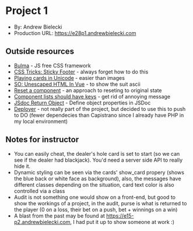 # Project 1
* By: Andrew Bielecki
* Production URL: <https://e28p1.andrewbielecki.com>

## Outside resources
* [Bulma](https://bulma.io/) - JS free CSS framework
* [CSS Tricks: Sticky Footer](https://css-tricks.com/couple-takes-sticky-footer/) - always forget how to do this
* [Playing cards in Unicode](https://en.wikipedia.org/wiki/Playing_cards_in_Unicode) - easier than images
* [SO: Unescaped HTML In Vue](https://stackoverflow.com/questions/30877491/display-unescaped-html-in-vue-js) - 
to show the suit ascii
* [Reset a component](https://github.com/vuejs/vue/issues/702) - an approach to reseting to original state
* [Component lists should have keys](https://stackoverflow.com/questions/42476942/console-warning-component-lists-rendered-with-v-for-should-have-explicit-keys) - 
get rid of annoying message
* [JSdoc Return Object](https://stackoverflow.com/questions/28763257/jsdoc-return-object-structure) - 
Define object properties in JSDoc
* [Deployer](https://deployer.org/) - not really part of the project, but decided to use this to push to DO (fewer 
dependecies than Capistrano since I already have PHP in my local environment)

## Notes for instructor
* You can easily cheat, the dealer's hole card is set to start 
(so we can see if the dealer had blackjack).  You'd need a server side API to really hide it.
* Dynamic styling can be seen via the cards' show_card propery (shows the blue back or white face as background), also, 
the messages have different classes depending on the situation, card text color is also controlled via a class
* Audit is not something one would show on a front-end, but good to show the workings of a project, 
in the audit, purse is what is returned to the player (0 on a loss, their bet on a push, bet + winnings on a win)
* A blast from the past may be found at <https://e15-p2.andrewbielecki.com>, I had put it up to show 
someone at work :)